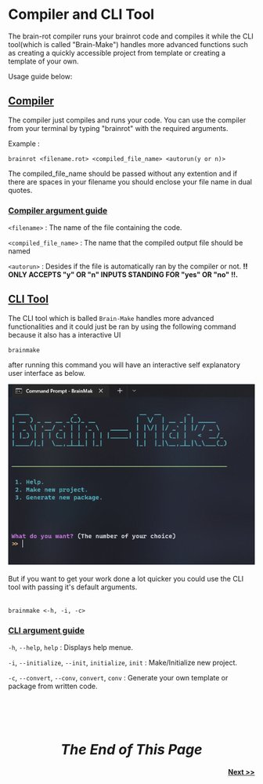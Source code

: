 # **Compiler and CLI Tool**
The brain-rot compiler runs your brainrot code and compiles it while the CLI tool(which is called "Brain-Make") handles more advanced functions such as creating a quickly accessible project from template or creating a template of your own.

Usage guide below:

## <u>Compiler</u>
The compiler just compiles and runs your code.
You can use the compiler from your terminal by typing "brainrot" with the required arguments. 

Example :
```terminal
brainrot <filename.rot> <compiled_file_name> <autorun(y or n)>
```
The compiled_file_name should be passed without any extention and if there are spaces in your filename you should enclose your file name in dual quotes.

### <u>Compiler argument guide</u>
`<filename>` :   The name of the file containing the code.

`<compiled_file_name>` : The name that the compiled output file should be named

`<autorun>` :  Desides if the file is automatically ran by the compiler or not.
**!! ONLY ACCEPTS "y" OR "n" INPUTS STANDING  FOR "yes" OR "no" !!.**

## <u>CLI Tool</u>
The CLI tool which is balled `Brain-Make` handles more advanced functionalities and it could just be ran by using the following command because it also has a interactive UI

```terminal
brainmake
```

after running this command you will have an interactive self explanatory user interface as below.

<img src="./Assets/cli_ui.PNG" alt="Cli tools UI">
<br>
<br>
But if you want to get your work done a lot quicker you could use the CLI tool with passing it's default arguments.
<br>
<br>

```terminal
brainmake <-h, -i, -c>
```

### <u>CLI argument guide</u>
`-h`, `--help`, `help` :    Displays help menue.

`-i`, `--initialize`, `--init`, `initialize`, `init` : Make/Initialize new project.

`-c`, `--convert`, `--conv`, `convert`, `conv` :  Generate your own template or package from written code.

<br>
<br>
<br>

#
# <center>_**The End of This Page**_</center>

#### <center align="right">[Next >>](./simple_start.md)</center>